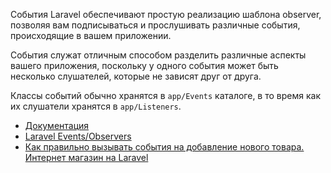 События Laravel обеспечивают простую реализацию шаблона observer, 
позволяя вам подписываться и прослушивать различные события, происходящие в вашем приложении.

События служат отличным способом разделить различные аспекты вашего приложения, 
поскольку у одного события может быть несколько слушателей, которые не зависят друг от друга.

Классы событий обычно хранятся в `app/Events` каталоге, в то время как их слушатели хранятся в `app/Listeners`.

[//]: # "materials"

- [Документация](https://laravel.com/docs/10.x/events)
- [Laravel Events/Observers](https://youtu.be/9VsU9WzFvaw)
- [Как правильно вызывать события на добавление нового товара. Интернет магазин на Laravel](https://youtu.be/tO1xET_cpnc)

[//]: # "/materials"
